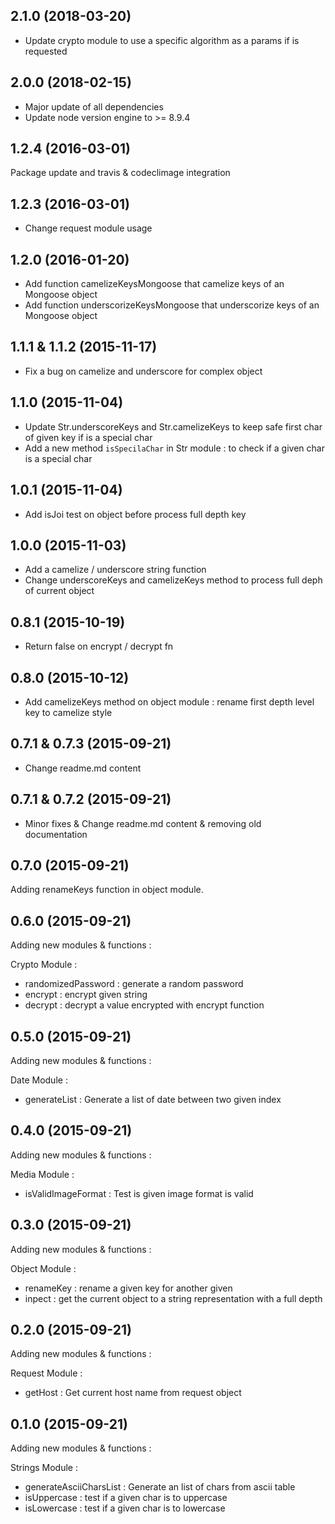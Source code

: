 ## 2.1.0 (2018-03-20)

- Update crypto module to use a specific algorithm as a params if is requested

## 2.0.0 (2018-02-15)

- Major update of all dependencies
- Update node version engine to >= 8.9.4

## 1.2.4  (2016-03-01)

Package update and travis & codeclimage integration

## 1.2.3 (2016-03-01)

- Change request module usage

## 1.2.0 (2016-01-20)

- Add function camelizeKeysMongoose that camelize keys of an Mongoose object
- Add function underscorizeKeysMongoose that underscorize keys of an Mongoose object

## 1.1.1 & 1.1.2 (2015-11-17)

- Fix a bug on camelize and underscore for complex object

## 1.1.0 (2015-11-04)

- Update Str.underscoreKeys and Str.camelizeKeys to keep safe first char of given key if is a special char
- Add a new method `isSpecilaChar` in Str module : to check if a given char is a special char

## 1.0.1 (2015-11-04)

- Add isJoi test on object before process full depth key

## 1.0.0 (2015-11-03)

- Add a camelize / underscore string function
- Change underscoreKeys and camelizeKeys method to process full deph of current object

## 0.8.1 (2015-10-19)

- Return false on encrypt / decrypt fn

## 0.8.0 (2015-10-12)

- Add camelizeKeys method on object module : rename first depth level key to camelize style

## 0.7.1 & 0.7.3 (2015-09-21)

- Change readme.md content

## 0.7.1 & 0.7.2 (2015-09-21)

- Minor fixes & Change readme.md content & removing old documentation

## 0.7.0 (2015-09-21)

Adding renameKeys function in object module.

## 0.6.0 (2015-09-21)

Adding new modules & functions :

Crypto Module :
- randomizedPassword : generate a random password
- encrypt : encrypt given string
- decrypt : decrypt a value encrypted with encrypt function

## 0.5.0 (2015-09-21)

Adding new modules & functions :

Date Module :

- generateList : Generate a list of date between two given index

## 0.4.0 (2015-09-21)

Adding new modules & functions :

Media Module :

- isValidImageFormat : Test is given image format is valid

## 0.3.0 (2015-09-21)

Adding new modules & functions :

Object Module :

- renameKey : rename a given key for another given
- inpect : get the current object to a string representation with a full depth

## 0.2.0 (2015-09-21)

Adding new modules & functions :

Request Module :

- getHost : Get current host name from request object

## 0.1.0 (2015-09-21)

Adding new modules & functions :

Strings Module :
- generateAsciiCharsList : Generate an list of chars from ascii table
- isUppercase : test if a given char is to uppercase
- isLowercase : test if a given char is to lowercase
